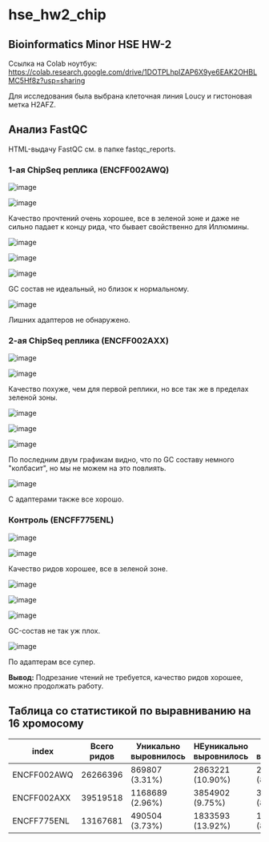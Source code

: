 # hse_hw2_chip

## Bioinformatics Minor HSE HW-2

Ссылка на Colab ноутбук: https://colab.research.google.com/drive/1DOTPLhpIZAP6X9ye6EAK2OHBLMC5Hf8z?usp=sharing

Для исследования была выбрана клеточная линия Loucy и гистоновая метка H2AFZ.

## Анализ FastQC

HTML-выдачу FastQC см. в папке fastqc_reports.

### 1-ая ChipSeq реплика (ENCFF002AWQ)

![image](https://user-images.githubusercontent.com/60008375/155873370-581044e7-41af-421f-9b86-dc705775042e.png)

![image](https://user-images.githubusercontent.com/60008375/155873372-e65b9950-a118-47d9-b6df-db92942b760d.png)

Качество прочтений очень хорошее, все в зеленой зоне и даже не сильно падает к концу рида, что бывает свойственно для Иллюмины.

![image](https://user-images.githubusercontent.com/60008375/155873376-9c149020-5209-43e0-b3c0-6ae16ee4885d.png)

![image](https://user-images.githubusercontent.com/60008375/155874028-b031f905-5882-41f0-8aa4-c08b2726905d.png)

![image](https://user-images.githubusercontent.com/60008375/155873383-39d34875-8c89-463f-98a4-e2478ade15d6.png)

GC состав не идеальный, но близок к нормальному.

![image](https://user-images.githubusercontent.com/60008375/155873399-44560358-9274-4f7e-9fdb-f500a672885a.png)

Лишних адаптеров не обнаружено.

### 2-ая ChipSeq реплика (ENCFF002AXX)

![image](https://user-images.githubusercontent.com/60008375/155873606-a35448a3-a069-4c75-8da0-54f0610c75b2.png)

![image](https://user-images.githubusercontent.com/60008375/155873613-f4ef6be5-47a3-4546-8101-bf522831d91b.png)

Качество похуже, чем для первой реплики, но все так же в пределах зеленой зоны.

![image](https://user-images.githubusercontent.com/60008375/155873619-ba93e17b-a01b-4550-8f4b-18cd9f5f8361.png)

![image](https://user-images.githubusercontent.com/60008375/155873633-822bb99e-5236-4e70-ac62-77d1176f3cdf.png)

![image](https://user-images.githubusercontent.com/60008375/155873636-40a76a87-6274-449f-a873-34c319a4a090.png)

По последним двум графикам видно, что по GC составу немного "колбасит", но мы не можем на это повлиять.

![image](https://user-images.githubusercontent.com/60008375/155873648-2c5a5bdc-078c-4f90-9e41-21c09cf41371.png)

С адаптерами также все хорошо.

### Контроль (ENCFF775ENL)

![image](https://user-images.githubusercontent.com/60008375/155873807-2f05aca8-e4fd-458c-8718-dd6084ddec59.png)

![image](https://user-images.githubusercontent.com/60008375/155873817-80710647-67d0-48dc-84c8-55c73782e35a.png)

Качество ридов хорошее, все в зеленой зоне.

![image](https://user-images.githubusercontent.com/60008375/155873833-da8e0d2f-c271-48f1-8dbd-857d44d960b1.png)

![image](https://user-images.githubusercontent.com/60008375/155873840-67e04817-8208-42b8-9fe8-fcf984cadf0d.png)

![image](https://user-images.githubusercontent.com/60008375/155873847-f666a6a1-45f9-4af8-a163-c17495a4eafb.png)

GC-состав не так уж плох.

![image](https://user-images.githubusercontent.com/60008375/155873849-88024115-be6f-4814-b6e0-cbe85e1e9a25.png)

По адаптерам все супер.

**Вывод:** Подрезание чтений не требуется, качество ридов хорошее, можно продолжать работу.

## Таблица со статистикой по выравниванию на 16 хромосому

|index|Всего ридов|Уникально выровнилось|НЕуникально выровнилось|Не выровнилось|
|---|---|---|---|---|
|ENCFF002AWQ|26266396|869807 \(3.31%)|2863221 \(10.90%)|22533368 \(85.79%)|
|ENCFF002AXX|39519518|1168689 \(2.96%)|3854902 \(9.75%)|34495927 \(87.29%)|
|ENCFF775ENL|13167681|490504 \(3.73%)|1833593 \(13.92%)|10843584 \(82.35%)|
